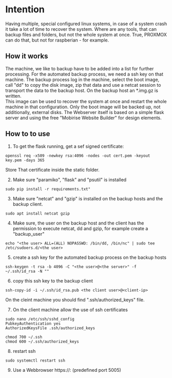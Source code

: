 # Intention

Having multiple, special configured linux systems, in case of a system crash it take a lot of time to recover the system. Where are any tools, that can backup files and folders, but not the whole system at once. True, PROXMOX can do that, but not for raspberian - for example.

## How it works

The machine, we like to backup have to be added into a list for further processing. 
For the automated backup process, we need a ssh key on that machine. The backup process log in the machine, select the boot image, call "dd" to copy the disk image, zip that data and use a netcat session to transport the data to the backup host. On the backup host an *.img.gz is written.  
This image can be used to recover the system at once and restart the whole machine in that configuration.
Only the boot image will be backed up, not additionally, external disks.
The Webserver itself is based on a simple flask server and using the free "Mobirise Website Builder" for design elements. 


## How to to use

1) To get the flask running, get a sef signed certificate:
````
openssl req -x509 -newkey rsa:4096 -nodes -out cert.pem -keyout key.pem -days 365
````
Store That certificate inside the static folder.

2) Make sure "paramiko", "flask" and "psutil" is installed

````
sudo pip install -r requirements.txt"
````

3) Make sure "netcat" and "gzip" is installed on the backup hosts and the backup client.
````
sudo apt install netcat gzip
````

4) Make sure, the user on the backup host and the client has the permission to execute netcat, dd and gzip, for example create a "backup_user"
````
echo "<the user> ALL=(ALL) NOPASSWD: /bin/dd, /bin/nc" | sudo tee /etc/sudoers.d/<the user>
````
5) create a ssh key for the automated backup process on the backup hosts
````
ssh-keygen -t rsa -b 4096 -C "<the user>@<the server>" -f ~/.ssh/id_rsa -N ""
````
6) copy this ssh key to the backup client
````
ssh-copy-id -i ~/.ssh/id_rsa.pub <the client user>@<client-ip>
````
On the cleint machine you should find ".ssh/authorized_keys" file.

7) On the client machine allow the use of ssh certificates
````
sudo nano /etc/ssh/sshd_config
PubkeyAuthentication yes
AuthorizedKeysFile .ssh/authorized_keys

chmod 700 ~/.ssh
chmod 600 ~/.ssh/authorized_keys
````
8) restart ssh
````
sudo systemctl restart ssh
````
9) Use a Webbrowser https://<your Backup Server>:<the flask port> (predefined port 5005)

